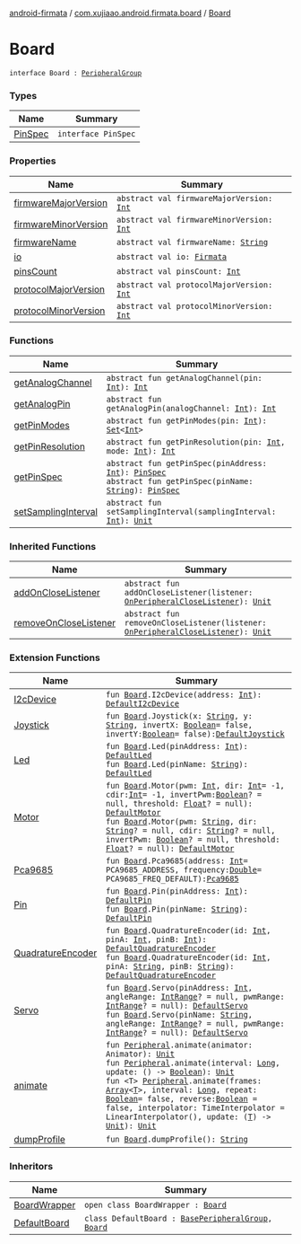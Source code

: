 [android-firmata](../../index.md) / [com.xujiaao.android.firmata.board](../index.md) / [Board](./index.md)

# Board

`interface Board : `[`PeripheralGroup`](../-peripheral-group/index.md)

### Types

| Name | Summary |
|---|---|
| [PinSpec](-pin-spec/index.md) | `interface PinSpec` |

### Properties

| Name | Summary |
|---|---|
| [firmwareMajorVersion](firmware-major-version.md) | `abstract val firmwareMajorVersion: `[`Int`](https://kotlinlang.org/api/latest/jvm/stdlib/kotlin/-int/index.html) |
| [firmwareMinorVersion](firmware-minor-version.md) | `abstract val firmwareMinorVersion: `[`Int`](https://kotlinlang.org/api/latest/jvm/stdlib/kotlin/-int/index.html) |
| [firmwareName](firmware-name.md) | `abstract val firmwareName: `[`String`](https://kotlinlang.org/api/latest/jvm/stdlib/kotlin/-string/index.html) |
| [io](io.md) | `abstract val io: `[`Firmata`](../../com.xujiaao.android.firmata.protocol/-firmata/index.md) |
| [pinsCount](pins-count.md) | `abstract val pinsCount: `[`Int`](https://kotlinlang.org/api/latest/jvm/stdlib/kotlin/-int/index.html) |
| [protocolMajorVersion](protocol-major-version.md) | `abstract val protocolMajorVersion: `[`Int`](https://kotlinlang.org/api/latest/jvm/stdlib/kotlin/-int/index.html) |
| [protocolMinorVersion](protocol-minor-version.md) | `abstract val protocolMinorVersion: `[`Int`](https://kotlinlang.org/api/latest/jvm/stdlib/kotlin/-int/index.html) |

### Functions

| Name | Summary |
|---|---|
| [getAnalogChannel](get-analog-channel.md) | `abstract fun getAnalogChannel(pin: `[`Int`](https://kotlinlang.org/api/latest/jvm/stdlib/kotlin/-int/index.html)`): `[`Int`](https://kotlinlang.org/api/latest/jvm/stdlib/kotlin/-int/index.html) |
| [getAnalogPin](get-analog-pin.md) | `abstract fun getAnalogPin(analogChannel: `[`Int`](https://kotlinlang.org/api/latest/jvm/stdlib/kotlin/-int/index.html)`): `[`Int`](https://kotlinlang.org/api/latest/jvm/stdlib/kotlin/-int/index.html) |
| [getPinModes](get-pin-modes.md) | `abstract fun getPinModes(pin: `[`Int`](https://kotlinlang.org/api/latest/jvm/stdlib/kotlin/-int/index.html)`): `[`Set`](https://kotlinlang.org/api/latest/jvm/stdlib/kotlin.collections/-set/index.html)`<`[`Int`](https://kotlinlang.org/api/latest/jvm/stdlib/kotlin/-int/index.html)`>` |
| [getPinResolution](get-pin-resolution.md) | `abstract fun getPinResolution(pin: `[`Int`](https://kotlinlang.org/api/latest/jvm/stdlib/kotlin/-int/index.html)`, mode: `[`Int`](https://kotlinlang.org/api/latest/jvm/stdlib/kotlin/-int/index.html)`): `[`Int`](https://kotlinlang.org/api/latest/jvm/stdlib/kotlin/-int/index.html) |
| [getPinSpec](get-pin-spec.md) | `abstract fun getPinSpec(pinAddress: `[`Int`](https://kotlinlang.org/api/latest/jvm/stdlib/kotlin/-int/index.html)`): `[`PinSpec`](-pin-spec/index.md)<br>`abstract fun getPinSpec(pinName: `[`String`](https://kotlinlang.org/api/latest/jvm/stdlib/kotlin/-string/index.html)`): `[`PinSpec`](-pin-spec/index.md) |
| [setSamplingInterval](set-sampling-interval.md) | `abstract fun setSamplingInterval(samplingInterval: `[`Int`](https://kotlinlang.org/api/latest/jvm/stdlib/kotlin/-int/index.html)`): `[`Unit`](https://kotlinlang.org/api/latest/jvm/stdlib/kotlin/-unit/index.html) |

### Inherited Functions

| Name | Summary |
|---|---|
| [addOnCloseListener](../-peripheral-group/add-on-close-listener.md) | `abstract fun addOnCloseListener(listener: `[`OnPeripheralCloseListener`](../-on-peripheral-close-listener.md)`): `[`Unit`](https://kotlinlang.org/api/latest/jvm/stdlib/kotlin/-unit/index.html) |
| [removeOnCloseListener](../-peripheral-group/remove-on-close-listener.md) | `abstract fun removeOnCloseListener(listener: `[`OnPeripheralCloseListener`](../-on-peripheral-close-listener.md)`): `[`Unit`](https://kotlinlang.org/api/latest/jvm/stdlib/kotlin/-unit/index.html) |

### Extension Functions

| Name | Summary |
|---|---|
| [I2cDevice](../../com.xujiaao.android.firmata.board.driver/-i2c-device.md) | `fun `[`Board`](./index.md)`.I2cDevice(address: `[`Int`](https://kotlinlang.org/api/latest/jvm/stdlib/kotlin/-int/index.html)`): `[`DefaultI2cDevice`](../../com.xujiaao.android.firmata.board.driver/-default-i2c-device/index.md) |
| [Joystick](../../com.xujiaao.android.firmata.board.driver/-joystick.md) | `fun `[`Board`](./index.md)`.Joystick(x: `[`String`](https://kotlinlang.org/api/latest/jvm/stdlib/kotlin/-string/index.html)`, y: `[`String`](https://kotlinlang.org/api/latest/jvm/stdlib/kotlin/-string/index.html)`, invertX: `[`Boolean`](https://kotlinlang.org/api/latest/jvm/stdlib/kotlin/-boolean/index.html)` = false, invertY: `[`Boolean`](https://kotlinlang.org/api/latest/jvm/stdlib/kotlin/-boolean/index.html)` = false): `[`DefaultJoystick`](../../com.xujiaao.android.firmata.board.driver/-default-joystick/index.md) |
| [Led](../../com.xujiaao.android.firmata.board.driver/-led.md) | `fun `[`Board`](./index.md)`.Led(pinAddress: `[`Int`](https://kotlinlang.org/api/latest/jvm/stdlib/kotlin/-int/index.html)`): `[`DefaultLed`](../../com.xujiaao.android.firmata.board.driver/-default-led/index.md)<br>`fun `[`Board`](./index.md)`.Led(pinName: `[`String`](https://kotlinlang.org/api/latest/jvm/stdlib/kotlin/-string/index.html)`): `[`DefaultLed`](../../com.xujiaao.android.firmata.board.driver/-default-led/index.md) |
| [Motor](../../com.xujiaao.android.firmata.board.driver/-motor.md) | `fun `[`Board`](./index.md)`.Motor(pwm: `[`Int`](https://kotlinlang.org/api/latest/jvm/stdlib/kotlin/-int/index.html)`, dir: `[`Int`](https://kotlinlang.org/api/latest/jvm/stdlib/kotlin/-int/index.html)` = -1, cdir: `[`Int`](https://kotlinlang.org/api/latest/jvm/stdlib/kotlin/-int/index.html)` = -1, invertPwm: `[`Boolean`](https://kotlinlang.org/api/latest/jvm/stdlib/kotlin/-boolean/index.html)`? = null, threshold: `[`Float`](https://kotlinlang.org/api/latest/jvm/stdlib/kotlin/-float/index.html)`? = null): `[`DefaultMotor`](../../com.xujiaao.android.firmata.board.driver/-default-motor/index.md)<br>`fun `[`Board`](./index.md)`.Motor(pwm: `[`String`](https://kotlinlang.org/api/latest/jvm/stdlib/kotlin/-string/index.html)`, dir: `[`String`](https://kotlinlang.org/api/latest/jvm/stdlib/kotlin/-string/index.html)`? = null, cdir: `[`String`](https://kotlinlang.org/api/latest/jvm/stdlib/kotlin/-string/index.html)`? = null, invertPwm: `[`Boolean`](https://kotlinlang.org/api/latest/jvm/stdlib/kotlin/-boolean/index.html)`? = null, threshold: `[`Float`](https://kotlinlang.org/api/latest/jvm/stdlib/kotlin/-float/index.html)`? = null): `[`DefaultMotor`](../../com.xujiaao.android.firmata.board.driver/-default-motor/index.md) |
| [Pca9685](../../com.xujiaao.android.firmata.board.driver.pca9685/-pca9685.md) | `fun `[`Board`](./index.md)`.Pca9685(address: `[`Int`](https://kotlinlang.org/api/latest/jvm/stdlib/kotlin/-int/index.html)` = PCA9685_ADDRESS, frequency: `[`Double`](https://kotlinlang.org/api/latest/jvm/stdlib/kotlin/-double/index.html)` = PCA9685_FREQ_DEFAULT): `[`Pca9685`](../../com.xujiaao.android.firmata.board.driver.pca9685/-pca9685/index.md) |
| [Pin](../../com.xujiaao.android.firmata.board.driver/-pin.md) | `fun `[`Board`](./index.md)`.Pin(pinAddress: `[`Int`](https://kotlinlang.org/api/latest/jvm/stdlib/kotlin/-int/index.html)`): `[`DefaultPin`](../../com.xujiaao.android.firmata.board.driver/-default-pin/index.md)<br>`fun `[`Board`](./index.md)`.Pin(pinName: `[`String`](https://kotlinlang.org/api/latest/jvm/stdlib/kotlin/-string/index.html)`): `[`DefaultPin`](../../com.xujiaao.android.firmata.board.driver/-default-pin/index.md) |
| [QuadratureEncoder](../../com.xujiaao.android.firmata.board.driver/-quadrature-encoder.md) | `fun `[`Board`](./index.md)`.QuadratureEncoder(id: `[`Int`](https://kotlinlang.org/api/latest/jvm/stdlib/kotlin/-int/index.html)`, pinA: `[`Int`](https://kotlinlang.org/api/latest/jvm/stdlib/kotlin/-int/index.html)`, pinB: `[`Int`](https://kotlinlang.org/api/latest/jvm/stdlib/kotlin/-int/index.html)`): `[`DefaultQuadratureEncoder`](../../com.xujiaao.android.firmata.board.driver/-default-quadrature-encoder/index.md)<br>`fun `[`Board`](./index.md)`.QuadratureEncoder(id: `[`Int`](https://kotlinlang.org/api/latest/jvm/stdlib/kotlin/-int/index.html)`, pinA: `[`String`](https://kotlinlang.org/api/latest/jvm/stdlib/kotlin/-string/index.html)`, pinB: `[`String`](https://kotlinlang.org/api/latest/jvm/stdlib/kotlin/-string/index.html)`): `[`DefaultQuadratureEncoder`](../../com.xujiaao.android.firmata.board.driver/-default-quadrature-encoder/index.md) |
| [Servo](../../com.xujiaao.android.firmata.board.driver/-servo.md) | `fun `[`Board`](./index.md)`.Servo(pinAddress: `[`Int`](https://kotlinlang.org/api/latest/jvm/stdlib/kotlin/-int/index.html)`, angleRange: `[`IntRange`](https://kotlinlang.org/api/latest/jvm/stdlib/kotlin.ranges/-int-range/index.html)`? = null, pwmRange: `[`IntRange`](https://kotlinlang.org/api/latest/jvm/stdlib/kotlin.ranges/-int-range/index.html)`? = null): `[`DefaultServo`](../../com.xujiaao.android.firmata.board.driver/-default-servo/index.md)<br>`fun `[`Board`](./index.md)`.Servo(pinName: `[`String`](https://kotlinlang.org/api/latest/jvm/stdlib/kotlin/-string/index.html)`, angleRange: `[`IntRange`](https://kotlinlang.org/api/latest/jvm/stdlib/kotlin.ranges/-int-range/index.html)`? = null, pwmRange: `[`IntRange`](https://kotlinlang.org/api/latest/jvm/stdlib/kotlin.ranges/-int-range/index.html)`? = null): `[`DefaultServo`](../../com.xujiaao.android.firmata.board.driver/-default-servo/index.md) |
| [animate](../animate.md) | `fun `[`Peripheral`](../-peripheral/index.md)`.animate(animator: Animator): `[`Unit`](https://kotlinlang.org/api/latest/jvm/stdlib/kotlin/-unit/index.html)<br>`fun `[`Peripheral`](../-peripheral/index.md)`.animate(interval: `[`Long`](https://kotlinlang.org/api/latest/jvm/stdlib/kotlin/-long/index.html)`, update: () -> `[`Boolean`](https://kotlinlang.org/api/latest/jvm/stdlib/kotlin/-boolean/index.html)`): `[`Unit`](https://kotlinlang.org/api/latest/jvm/stdlib/kotlin/-unit/index.html)<br>`fun <T> `[`Peripheral`](../-peripheral/index.md)`.animate(frames: `[`Array`](https://kotlinlang.org/api/latest/jvm/stdlib/kotlin/-array/index.html)`<`[`T`](../animate.md#T)`>, interval: `[`Long`](https://kotlinlang.org/api/latest/jvm/stdlib/kotlin/-long/index.html)`, repeat: `[`Boolean`](https://kotlinlang.org/api/latest/jvm/stdlib/kotlin/-boolean/index.html)` = false, reverse: `[`Boolean`](https://kotlinlang.org/api/latest/jvm/stdlib/kotlin/-boolean/index.html)` = false, interpolator: TimeInterpolator = LinearInterpolator(), update: (`[`T`](../animate.md#T)`) -> `[`Unit`](https://kotlinlang.org/api/latest/jvm/stdlib/kotlin/-unit/index.html)`): `[`Unit`](https://kotlinlang.org/api/latest/jvm/stdlib/kotlin/-unit/index.html) |
| [dumpProfile](../dump-profile.md) | `fun `[`Board`](./index.md)`.dumpProfile(): `[`String`](https://kotlinlang.org/api/latest/jvm/stdlib/kotlin/-string/index.html) |

### Inheritors

| Name | Summary |
|---|---|
| [BoardWrapper](../-board-wrapper/index.md) | `open class BoardWrapper : `[`Board`](./index.md) |
| [DefaultBoard](../-default-board/index.md) | `class DefaultBoard : `[`BasePeripheralGroup`](../-base-peripheral-group/index.md)`, `[`Board`](./index.md) |
